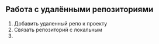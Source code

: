 ## Работа с удалёнными репозиториями
1. Добавить удаленный репо к проекту
3. Связать репозиторий с локальным
4. 
